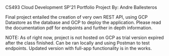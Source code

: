 CS493 Cloud Development SP'21 Portfolio Project
By: Andre Ballesteros

Final project entailed the creation of very own REST API, using GCP Datastore as the database and GCP to deploy the application.  Please read the documentation pdf for endpoints and further in depth information.

NOTE: As of right now, project is not hosted on GCP as trial version expired after the class finished.  Can be ran locally and using Postman to test endpoints.  Updated version with full-app functionality is in the works.

